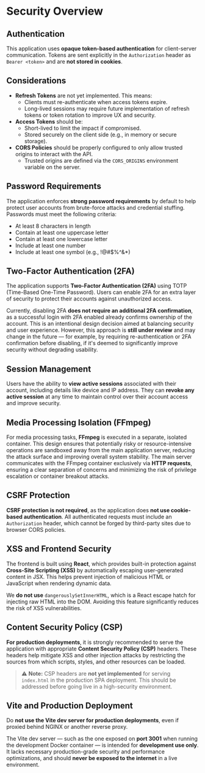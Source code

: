 # Security Overview

## Authentication

This application uses **opaque token-based authentication** for client-server communication. Tokens are sent explicitly in the `Authorization` header as `Bearer <token>` and are **not stored in cookies**.

## Considerations

- **Refresh Tokens** are not yet implemented. This means:
  - Clients must re-authenticate when access tokens expire.
  - Long-lived sessions may require future implementation of refresh tokens or token rotation to improve UX and security.
- **Access Tokens** should be:
  - Short-lived to limit the impact if compromised.
  - Stored securely on the client side (e.g., in memory or secure storage).
- **CORS Policies** should be properly configured to only allow trusted origins to interact with the API.  
  - Trusted origins are defined via the `CORS_ORIGINS` environment variable on the server.

## Password Requirements

The application enforces **strong password requirements** by default to help protect user accounts from brute-force attacks and credential stuffing. Passwords must meet the following criteria:

- At least 8 characters in length  
- Contain at least one uppercase letter  
- Contain at least one lowercase letter  
- Include at least one number  
- Include at least one symbol (e.g., !@#$%^&*)

## Two-Factor Authentication (2FA)

The application supports **Two-Factor Authentication (2FA)** using TOTP (Time-Based One-Time Password). Users can enable 2FA for an extra layer of security to protect their accounts against unauthorized access.

Currently, disabling 2FA **does not require an additional 2FA confirmation**, as a successful login with 2FA enabled already confirms ownership of the account. This is an intentional design decision aimed at balancing security and user experience. However, this approach is **still under review** and may change in the future — for example, by requiring re-authentication or 2FA confirmation before disabling, if it's deemed to significantly improve security without degrading usability.

## Session Management

Users have the ability to **view active sessions** associated with their account, including details like device and IP address. They can **revoke any active session** at any time to maintain control over their account access and improve security.

## Media Processing Isolation (FFmpeg)

For media processing tasks, **FFmpeg** is executed in a separate, isolated container. This design ensures that potentially risky or resource-intensive operations are sandboxed away from the main application server, reducing the attack surface and improving overall system stability. The main server communicates with the FFmpeg container exclusively via **HTTP requests**, ensuring a clear separation of concerns and minimizing the risk of privilege escalation or container breakout attacks.

## CSRF Protection

**CSRF protection is not required**, as the application does **not use cookie-based authentication**. All authenticated requests must include an `Authorization` header, which cannot be forged by third-party sites due to browser CORS policies.

## XSS and Frontend Security

The frontend is built using **React**, which provides built-in protection against **Cross-Site Scripting (XSS)** by automatically escaping user-generated content in JSX. This helps prevent injection of malicious HTML or JavaScript when rendering dynamic data.

We **do not use** `dangerouslySetInnerHTML`, which is a React escape hatch for injecting raw HTML into the DOM. Avoiding this feature significantly reduces the risk of XSS vulnerabilities.

## Content Security Policy (CSP)

**For production deployments**, it is strongly recommended to serve the application with appropriate **Content Security Policy (CSP)** headers. These headers help mitigate XSS and other injection attacks by restricting the sources from which scripts, styles, and other resources can be loaded.

> ⚠️ **Note:** CSP headers are **not yet implemented** for serving `index.html` in the production SPA deployment. This should be addressed before going live in a high-security environment.

## Vite and Production Deployment

Do **not use the Vite dev server for production deployments**, even if proxied behind NGINX or another reverse proxy.

The Vite dev server — such as the one exposed on **port 3001** when running the development Docker container — is intended for **development use only**. It lacks necessary production-grade security and performance optimizations, and should **never be exposed to the internet** in a live environment.